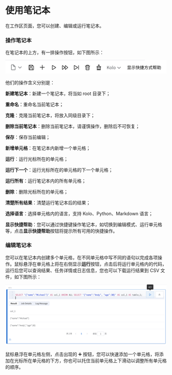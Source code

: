# 使用笔记本

在工作区页面，您可以创建、编辑或运行笔记本。

### 操作笔记本

在笔记本的上方，有一排操作按钮，如下图所示：

![operation](images/operation.png)

他们的操作含义分别是：

**新建笔记本**：新建一个笔记本，将当如 root 目录下；

**重命名**：重命名当前笔记本；

**克隆**：克隆当前笔记本，将放入同级目录下；

**删除当前笔记本**：删除当前笔记本，请谨慎操作，删除后不可恢复；

**保存**：保存当前编辑；

**新增单元格**：在笔记本内新增一个单元格；

**运行**：运行光标所在的单元格；

**运行下一个**：运行光标所在的单元格的下一个单元格；

**运行所有**：运行笔记本内的所有单元格；

**删除**：删除光标所在的单元格；

**清楚所有结果**：清楚运行笔记本后的结果；

**选择语言**：选择单元格内的语言，支持 Kolo、Python、Markdown 语言；

**显示快捷帮助**：您可以通过快捷键操作笔记本，如切换到编辑模式、运行单元格等，点击**显示快捷帮助**按钮将提示所有可用的快捷操作。



### 编辑笔记本

您可以在笔记本内创建多个单元格，在不同单元格中写不同的语句以完成各项操作。鼠标悬浮在单元格上将在右侧显示**运行**按钮，点击后将运行单元格内的代码，运行后您可以查询结果、任务详情或日志信息，您也可以下载运行结果到 CSV 文件，如下图所示：

![运行单元格](images/cell.png)

鼠标悬浮在单元格左侧，点击出现的 ➕ 按钮，您可以快速添加一个单元格，将添加在光标所在单元格的下方，你也可以托住当前单元格上下滑动以调整所有单元格的顺序。

